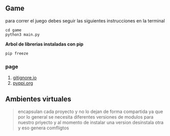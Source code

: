 ## Game 
para correr el juego debes seguir las siguientes instrucciones en la terminal

```
cd game
python3 main.py
```

**Arbol de librerias instaladas con pip**
```py
pip freeze
```

### page

1. [gitignore.io](https://gitignore.io)
2. [pyppi.org](https://pypi.org)


## Ambientes virtuales

> encapsulan  cada proyecto y no lo dejan de forma compartida ya que por lo general se necesita diferentes versiones de modulos para nuestro priyecto y al momento de instalar una version desinstala otra y eso genera comfligtos
